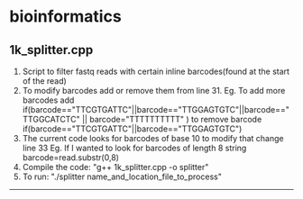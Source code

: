 # bioinformatics

## 1k_splitter.cpp
1. Script to filter fastq reads with certain inline barcodes(found at the start of the read)
2. To modify barcodes add or remove them from line 31.
   Eg. To add more barcodes add   
   if(barcode=="TTCGTGATTC"||barcode=="TTGGAGTGTC"||barcode=="TTGGCATCTC" || barcode="TTTTTTTTTT" )
   to remove barcode
   if(barcode=="TTCGTGATTC"||barcode=="TTGGAGTGTC")
3. The current code looks for barcodes of base 10 to modify that change line 33 
   Eg. If I wanted to look for barcodes of length 8
   string barcode=read.substr(0,8) 
4. Compile the code:  "g++ 1k_splitter.cpp -o splitter"
5. To run: "./splitter name_and_location_file_to_process"
 
 ***
 
 ##
